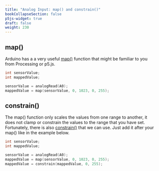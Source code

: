 ```yaml
---
title: "Analog Input: map() and constrain()"
bookCollapseSection: false
p5js-widget: true
draft: false
weight: 230
---
```


## map()

Arduino has a a very useful [map()](https://www.arduino.cc/reference/en/language/functions/math/map/) function that might be familiar to you from Processing or p5.js.  

```c
int sensorValue;
int mappedValue;

sensorValue = analogRead(A0);
mappedValue = map(sensorValue, 0, 1023, 0, 255);
```

## constrain()

The map() function only scales the values from one range to another, it does not clamp or constrain the values to the range that you have set. Fortunately, there is also [constrain()](https://www.arduino.cc/reference/en/language/functions/math/constrain/) that we can use. Just add it after your map() like in the example below.

```c
int sensorValue;
int mappedValue;

sensorValue = analogRead(A0);
mappedValue = map(sensorValue, 0, 1023, 0, 255);
mappedValue = constrain(mappedValue, 0, 255);
```